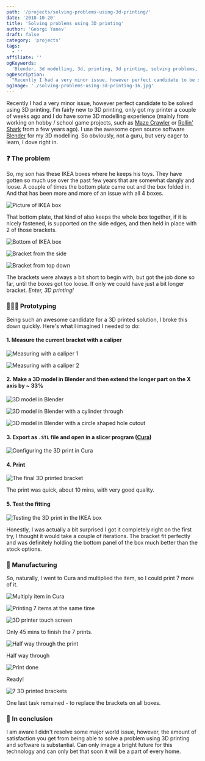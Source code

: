 ```yaml
---
path: '/projects/solving-problems-using-3d-printing/'
date: '2018-10-20'
title: 'Solving problems using 3D printing'
author: 'Georgi Yanev'
draft: false
category: 'projects'
tags:
  - ''
affiliate: ''
ogKeywords:
  'Blender, 3d modelling, 3d, printing, 3d printing, solving problems, diy, practical, learning, developing, life-long learning, Cura, Anycubic, Prusa I3 mega'
ogDescription:
  "Recently I had a very minor issue, however perfect candidate to be solved using 3D printing. I'm fairly new to 3D printing, only got my printer a couple of weeks ago and I do have some 3D modelling experience (mainly from working on hobby / school game projects, such as Maze Crawler or Rollin' Shark from a few years ago). I use the awesome open source software Blender for my 3D modelling."
ogImage: './solving-problems-using-3d-printing-16.jpg'
---
```


Recently I had a very minor issue, however perfect candidate to be solved using 3D printing. I'm fairly new to 3D printing, only got my printer a couple of weeks ago and I do have some 3D modelling experience (mainly from working on hobby / school game projects, such as [Maze Crawler][1] or [Rollin' Shark][1] from a few years ago). I use the awesome open source software [Blender][2] for my 3D modelling. So obviously, not a guru, but very eager to learn, I dove right in.

### ❓ The problem

So, my son has these IKEA boxes where he keeps his toys. They have gotten so much use over the past few years that are somewhat dangly and loose. A couple of times the bottom plate came out and the box folded in. And that has been more and more of an issue with all 4 boxes.

![Picture of IKEA box](solving-problems-using-3d-printing-1.jpg)

That bottom plate, that kind of also keeps the whole box together, if it is nicely fastened, is supported on the side edges, and then held in place with 2 of those brackets.

![Bottom of IKEA box](solving-problems-using-3d-printing-2.jpg)

![Bracket from the side](solving-problems-using-3d-printing-3.jpg)

![Bracket from top down](solving-problems-using-3d-printing-4.jpg)

The brackets were always a bit short to begin with, but got the job done so far, until the boxes got too loose. If only we could have just a bit longer bracket. <em>Enter, 3D printing!</em>

### 👨🏼‍🎨️ Prototyping

Being such an awesome candidate for a 3D printed solution, I broke this down quickly. Here's what I imagined I needed to do:

#### 1. Measure the current bracket with a caliper

![Measuring with a caliper 1](solving-problems-using-3d-printing-5.jpg)

![Measuring with a caliper 2](solving-problems-using-3d-printing-6.jpg)

#### 2. Make a 3D model in Blender and then extend the longer part on the X axis by ~ 33%

![3D model in Blender](solving-problems-using-3d-printing-7.png)

![3D model in Blender with a cylinder through](solving-problems-using-3d-printing-8.png)

![3D model in Blender with a circle shaped hole cutout](solving-problems-using-3d-printing-9.png)

#### 3. Export as `.STL` file and open in a slicer program ([Cura][3])

![Configuring the 3D print in Cura](solving-problems-using-3d-printing-10.png)

#### 4. Print

![The final 3D printed bracket](solving-problems-using-3d-printing-11.jpg)

The print was quick, about 10 mins, with very good quality.

#### 5. Test the fitting

![Testing the 3D print in the IKEA box](solving-problems-using-3d-printing-12.jpg)

Honestly, I was actually a bit surprised I got it completely right on the first try, I thought it would take a couple of iterations. The bracket fit perfectly and was definitely holding the bottom panel of the box much better than the stock options.

### 🔩 Manufacturing

So, naturally, I went to Cura and multiplied the item, so I could print 7 more of it.

![Multiply item in Cura](solving-problems-using-3d-printing-13.png)

![Printing  7 items at the same time](solving-problems-using-3d-printing-14.jpg)

![3D printer touch screen](solving-problems-using-3d-printing-15.jpg)

Only 45 mins to finish the 7 prints.

![Half way through the print](solving-problems-using-3d-printing-16.jpg)

Half way through

![Print done](solving-problems-using-3d-printing-17.jpg)

Ready!

![7 3D printed brackets](solving-problems-using-3d-printing-18.jpg)

One last task remained - to replace the brackets on all boxes.

### 🏁 In conclusion

I am aware I didn't resolve some major world issue, however, the amount of satisfaction you get from being able to solve a problem using 3D printing and software is substantial. Can only image a bright future for this technology and can only bet that soon it will be a part of every home.

[0]: Linkslist
[1]: /eternal-archives/game-dev-videos/
[2]: https://www.blender.org/
[3]: https://ultimaker.com/en/products/ultimaker-cura-software
